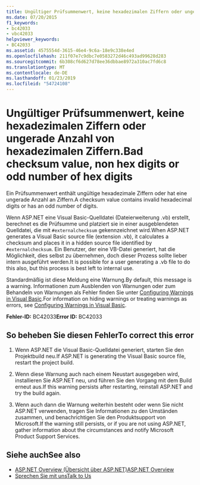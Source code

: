 ```yaml
---
title: Ungültiger Prüfsummenwert, keine hexadezimalen Ziffern oder ungerade Anzahl von hexadezimalen Ziffern.
ms.date: 07/20/2015
f1_keywords:
- bc42033
- vbc42033
helpviewer_keywords:
- BC42033
ms.assetid: 4575554d-3615-46e4-9c6a-18e9c338e4ed
ms.openlocfilehash: 211f07e7c9dbc7e0583272d46c493ad99628d283
ms.sourcegitcommit: 6b308cf6d627d78ee36dbbae8972a310ac7fd6c8
ms.translationtype: MT
ms.contentlocale: de-DE
ms.lasthandoff: 01/23/2019
ms.locfileid: "54724108"
---
```

# <a name="bad-checksum-value-non-hex-digits-or-odd-number-of-hex-digits"></a><span data-ttu-id="4702f-102">Ungültiger Prüfsummenwert, keine hexadezimalen Ziffern oder ungerade Anzahl von hexadezimalen Ziffern.</span><span class="sxs-lookup"><span data-stu-id="4702f-102">Bad checksum value, non hex digits or odd number of hex digits</span></span>
<span data-ttu-id="4702f-103">Ein Prüfsummenwert enthält ungültige hexadezimale Ziffern oder hat eine ungerade Anzahl an Ziffern.</span><span class="sxs-lookup"><span data-stu-id="4702f-103">A checksum value contains invalid hexadecimal digits or has an odd number of digits.</span></span>  
  
 <span data-ttu-id="4702f-104">Wenn ASP.NET eine Visual Basic-Quelldatei (Dateierweiterung .vb) erstellt, berechnet es die Prüfsumme und platziert sie in einer ausgeblendeten Quelldatei, die mit `#externalchecksum` gekennzeichnet wird.</span><span class="sxs-lookup"><span data-stu-id="4702f-104">When ASP.NET generates a Visual Basic source file (extension .vb), it calculates a checksum and places it in a hidden source file identified by `#externalchecksum`.</span></span> <span data-ttu-id="4702f-105">Ein Benutzer, der eine VB-Datei generiert, hat die Möglichkeit, dies selbst zu übernehmen, doch dieser Prozess sollte lieber intern ausgeführt werden.</span><span class="sxs-lookup"><span data-stu-id="4702f-105">It is possible for a user generating a .vb file to do this also, but this process is best left to internal use.</span></span>  
  
 <span data-ttu-id="4702f-106">Standardmäßig ist diese Meldung eine Warnung.</span><span class="sxs-lookup"><span data-stu-id="4702f-106">By default, this message is a warning.</span></span> <span data-ttu-id="4702f-107">Informationen zum Ausblenden von Warnungen oder zum Behandeln von Warnungen als Fehler finden Sie unter [Configuring Warnings in Visual Basic](/visualstudio/ide/configuring-warnings-in-visual-basic).</span><span class="sxs-lookup"><span data-stu-id="4702f-107">For information on hiding warnings or treating warnings as errors, see [Configuring Warnings in Visual Basic](/visualstudio/ide/configuring-warnings-in-visual-basic).</span></span>  
  
 <span data-ttu-id="4702f-108">**Fehler-ID:** BC42033</span><span class="sxs-lookup"><span data-stu-id="4702f-108">**Error ID:** BC42033</span></span>  
  
## <a name="to-correct-this-error"></a><span data-ttu-id="4702f-109">So beheben Sie diesen Fehler</span><span class="sxs-lookup"><span data-stu-id="4702f-109">To correct this error</span></span>  
  
1.  <span data-ttu-id="4702f-110">Wenn ASP.NET die Visual Basic-Quelldatei generiert, starten Sie den Projektbuild neu.</span><span class="sxs-lookup"><span data-stu-id="4702f-110">If ASP.NET is generating the Visual Basic source file, restart the project build.</span></span>  
  
2.  <span data-ttu-id="4702f-111">Wenn diese Warnung auch nach einem Neustart ausgegeben wird, installieren Sie ASP.NET neu, und führen Sie den Vorgang mit dem Build erneut aus.</span><span class="sxs-lookup"><span data-stu-id="4702f-111">If this warning persists after restarting, reinstall ASP.NET and try the build again.</span></span>  
  
3.  <span data-ttu-id="4702f-112">Wenn auch dann die Warnung weiterhin besteht oder wenn Sie nicht ASP.NET verwenden, tragen Sie Informationen zu den Umständen zusammen, und benachrichtigen Sie den Produktsupport von Microsoft.</span><span class="sxs-lookup"><span data-stu-id="4702f-112">If the warning still persists, or if you are not using ASP.NET, gather information about the circumstances and notify Microsoft Product Support Services.</span></span>  
  
## <a name="see-also"></a><span data-ttu-id="4702f-113">Siehe auch</span><span class="sxs-lookup"><span data-stu-id="4702f-113">See also</span></span>

- [<span data-ttu-id="4702f-114">ASP.NET Overview (Übersicht über ASP.NET)</span><span class="sxs-lookup"><span data-stu-id="4702f-114">ASP.NET Overview</span></span>](/aspnet/overview)
- [<span data-ttu-id="4702f-115">Sprechen Sie mit uns</span><span class="sxs-lookup"><span data-stu-id="4702f-115">Talk to Us</span></span>](/visualstudio/ide/talk-to-us)
